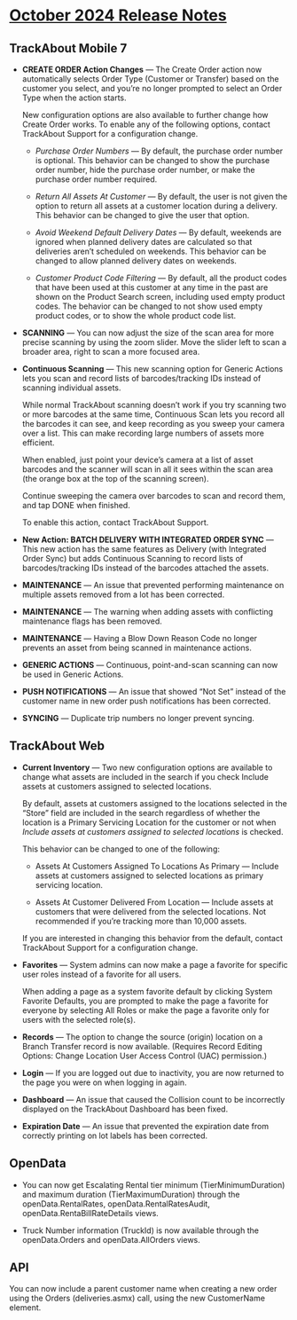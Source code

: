 # [October 2024  Release Notes](https://supportkb.trackabout.com/Content/Source/RNs/RN-349-Content.htm) 


## TrackAbout Mobile 7

 - **CREATE ORDER Action Changes** — The Create Order action now automatically selects Order Type (Customer or Transfer) based on the customer you select,  and you’re no longer prompted to select an Order Type when the action starts. 

	New configuration options are also available to further change how Create Order works. To enable any of the following options, contact TrackAbout Support for a configuration change.

	- *Purchase Order Numbers* — By default, the purchase order number is optional. This behavior can be changed to show the purchase order number, hide the purchase order number, or make the purchase order number required.
	
	- *Return All Assets At Customer* —  By default, the user is not given the option to return all assets at a customer location during a delivery. This behavior can be changed to give the user that option.
	
	- *Avoid Weekend Default Delivery Dates* —  By default, weekends are ignored when planned delivery dates are calculated so that deliveries aren’t scheduled on weekends. This behavior can be changed to allow planned delivery dates on weekends.

	- *Customer Product Code Filtering*  — By default, all the product codes that have been used at this customer at any time in the past are shown on the Product Search screen, including used empty product codes. The behavior can be changed to not show used empty product codes, or to show the whole product code list.

- **SCANNING** — You can now adjust the size of the scan area for more precise scanning by using the zoom slider. Move the slider left to scan a broader area, right to scan a more focused  area.

- **Continuous Scanning** — This new scanning option for Generic Actions lets you scan and record lists of barcodes/tracking IDs instead of scanning individual assets.  

	While normal TrackAbout scanning doesn’t work if you try scanning two or more barcodes at the same time, Continuous Scan lets you record all the barcodes it can see, and keep recording as you sweep your camera over a list. This can make recording large numbers of assets more efficient.
	
	When enabled, just point your device’s camera at a list of asset barcodes and the scanner will scan in all it sees within the scan area (the orange box at the top of the scanning screen). 
	
	Continue sweeping the camera over barcodes to scan and record them, and tap DONE when finished.
	
	To enable this action, contact TrackAbout Support.


- **New Action: BATCH DELIVERY WITH INTEGRATED ORDER SYNC** — This new action has the same features as Delivery (with Integrated Order Sync) but adds Continuous Scanning to record lists of barcodes/tracking IDs instead of the barcodes attached the assets.

- **MAINTENANCE** — An issue that prevented performing maintenance on multiple assets removed from a lot has been corrected.
 
- **MAINTENANCE** — The warning when adding assets with conflicting maintenance flags has been removed.

- **MAINTENANCE** — Having a Blow Down Reason Code no longer prevents an asset from being scanned in maintenance actions.

- **GENERIC ACTIONS** — Continuous, point-and-scan scanning can now be used in Generic Actions.

- **PUSH NOTIFICATIONS** — An issue that showed “Not Set” instead of the customer name in new order push notifications has been corrected.

- **SYNCING** — Duplicate trip numbers no longer prevent syncing.



## TrackAbout Web
- **Current Inventory** — Two new configuration options are available to change what assets are included in the search if you check Include assets at customers assigned to selected locations. 

	By default, assets at customers assigned to the locations selected in the “Store” field are included in the search regardless of whether the location is a Primary Servicing Location for the customer or not when *Include assets at customers assigned to selected locations* is checked.

	This behavior can be changed to one of the following:

	- Assets At Customers Assigned To Locations As Primary — Include assets at customers assigned to selected locations as primary servicing location.

	- Assets At Customer Delivered From Location — Include assets at customers that were delivered from the selected locations. Not recommended if you’re tracking more than 10,000 assets. 

	If you are interested in changing this behavior from the default, contact TrackAbout Support for a configuration change.


- **Favorites** — System admins can now make a page a favorite for specific user roles instead of a favorite for all users. 

	When adding a page as a system favorite default by clicking System Favorite Defaults, you are prompted to make the page a favorite for everyone by selecting All Roles or make the page a favorite only for users with the selected role(s).  


- **Records** — The option to change the source (origin) location on a Branch Transfer record is now available. (Requires Record Editing Options: Change Location User Access Control (UAC) permission.)

- **Login** — If you are logged out due to inactivity, you are now returned to the page you were on when logging in again. 

- **Dashboard** — An issue that caused the Collision count to be incorrectly displayed on the TrackAbout Dashboard has been fixed.

- **Expiration Date** — An issue that prevented the expiration date from correctly printing on lot labels has been corrected.


## OpenData
- You can now get Escalating Rental tier minimum (TierMinimumDuration) and maximum duration (TierMaximumDuration) through the openData.RentalRates, openData.RentalRatesAudit, openData.RentaBillRateDetails views.

- Truck Number information (TruckId) is now available through the openData.Orders and openData.AllOrders views.


## API
You can now include a parent customer name when creating a new order using the Orders (deliveries.asmx) call, using the new CustomerName element. 
